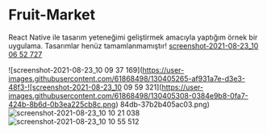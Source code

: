 # Fruit-Market
React Native ile tasarım yeteneğimi geliştirmek amacıyla yaptığım örnek bir uygulama.
Tasarımlar henüz tamamlanmamıştır!
[screenshot-2021-08-23_10 06 52 727](https://user-images.githubusercontent.com/61868498/130405211-599af7d7-912e-4ea7-b63d-dae1e3e3d309.png)

![screenshot-2021-08-23_10 09 37 169](https://user-images.githubusercontent.com/61868498/130405265-af931a7e-d3e3-48f3-![screenshot-2021-08-23_10 09 59 321](https://user-images.githubusercontent.com/61868498/130405308-0384e9b8-0fa7-424b-8b6d-0b3ea225cb8c.png)
84db-37b2b405ac03.png)
![screenshot-2021-08-23_10 10 21 038](https://user-images.githubusercontent.com/61868498/130405366-71ac7741-db8c-4e57-a0d2-67e655612291.png)
![screenshot-2021-08-23_10 10 55 512](https://user-images.githubusercontent.com/61868498/130405424-63e5cd3b-e5be-4783-b38d-ef96dc082716.png)


